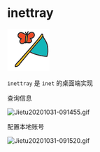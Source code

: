 # inettray

![](./icon/icon_96.png)

`inettray` 是 `inet` 的桌面端实现

查询信息

![Jietu20201031-091455.gif](https://i.loli.net/2020/10/31/pLNUbKcXkjHC5YG.gif)

配置本地账号

![Jietu20201031-091520.gif](https://i.loli.net/2020/10/31/qnf16w4MaomLpeG.gif)